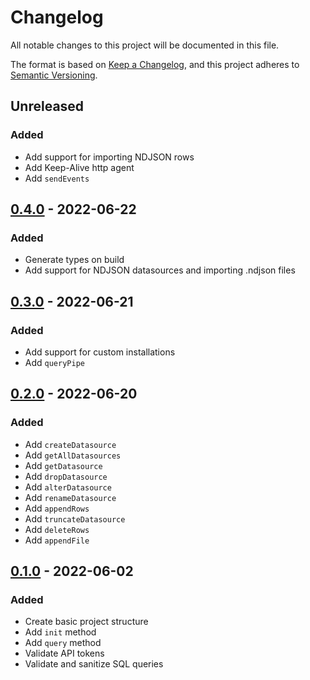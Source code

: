# Changelog
All notable changes to this project will be documented in this file.

The format is based on [Keep a Changelog](https://keepachangelog.com/en/1.0.0/),
and this project adheres to [Semantic Versioning](https://semver.org/spec/v2.0.0.html).

## Unreleased

### Added
- Add support for importing NDJSON rows
- Add Keep-Alive http agent
- Add `sendEvents`

## [0.4.0] - 2022-06-22

### Added
- Generate types on build
- Add support for NDJSON datasources and importing .ndjson files

## [0.3.0] - 2022-06-21

### Added
- Add support for custom installations
- Add `queryPipe`

## [0.2.0] - 2022-06-20

### Added
- Add `createDatasource`
- Add `getAllDatasources`
- Add `getDatasource`
- Add `dropDatasource`
- Add `alterDatasource`
- Add `renameDatasource`
- Add `appendRows`
- Add `truncateDatasource`
- Add `deleteRows`
- Add `appendFile`

## [0.1.0] - 2022-06-02

### Added
- Create basic project structure
- Add `init` method
- Add `query` method
- Validate API tokens
- Validate and sanitize SQL queries

[Unreleased]: https://github.com/alejandromav/tinybird-nodejs-sdk/compare/0.4.0...HEAD
[0.4.0]: https://github.com/alejandromav/tinybird-nodejs-sdk/compare/0.3.0...0.4.0
[0.3.0]: https://github.com/alejandromav/tinybird-nodejs-sdk/compare/0.2.0...0.3.0
[0.2.0]: https://github.com/alejandromav/tinybird-nodejs-sdk/compare/0.1.0...0.2.0
[0.1.0]: https://github.com/alejandromav/tinybird-nodejs-sdk/tree/0.1.0
